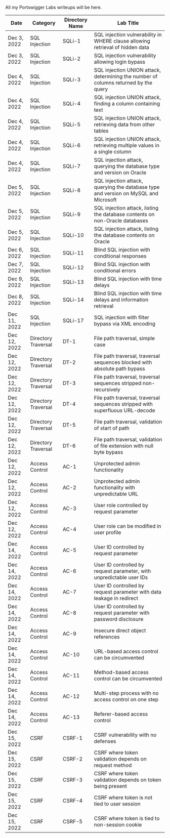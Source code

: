 All my Portswigger Labs writeups will be here.

Date	 	  | Category            | Directory Name | Lab Title
--------------|---------------------|----------------|----------------------
Dec 3, 2022   | SQL Injection       | SQLi-1         | SQL injection vulnerability in WHERE clause allowing retrieval of hidden data
Dec 3, 2022   | SQL Injection       | SQLi-2         | SQL injection vulnerability allowing login bypass
Dec 4, 2022   | SQL Injection       | SQLi-3         | SQL injection UNION attack, determining the number of columns returned by the query
Dec 4, 2022   | SQL Injection       | SQLi-4         | SQL injection UNION attack, finding a column containing text
Dec 4, 2022   | SQL Injection       | SQLi-5         | SQL injection UNION attack, retrieving data from other tables
Dec 4, 2022   | SQL Injection       | SQLi-6         | SQL injection UNION attack, retrieving multiple values in a single column
Dec 4, 2022   | SQL Injection       | SQLi-7         | SQL injection attack, querying the database type and version on Oracle
Dec 5, 2022   | SQL Injection       | SQLi-8         | SQL injection attack, querying the database type and version on MySQL and Microsoft
Dec 5, 2022   | SQL Injection       | SQLi-9         | SQL injection attack, listing the database contents on non-Oracle databases
Dec 5, 2022   | SQL Injection       | SQLi-10        | SQL injection attack, listing the database contents on Oracle
Dec 6, 2022   | SQL Injection       | SQLi-11        | Blind SQL injection with conditional responses
Dec 7, 2022   | SQL Injection       | SQLi-12        | Blind SQL injection with conditional errors
Dec 9, 2022   | SQL Injection       | SQLi-13        | Blind SQL injection with time delays
Dec 8, 2022   | SQL Injection       | SQLi-14        | Blind SQL injection with time delays and information retrieval
Dec 11, 2022  | SQL Injection       | SQLi-17        | SQL injection with filter bypass via XML encoding
Dec 12, 2022  | Directory Traversal | DT-1           | File path traversal, simple case
Dec 12, 2022  | Directory Traversal | DT-2           | File path traversal, traversal sequences blocked with absolute path bypass
Dec 12, 2022  | Directory Traversal | DT-3           | File path traversal, traversal sequences stripped non-recursively
Dec 12, 2022  | Directory Traversal | DT-4           | File path traversal, traversal sequences stripped with superfluous URL-decode
Dec 12, 2022  | Directory Traversal | DT-5           | File path traversal, validation of start of path
Dec 12, 2022  | Directory Traversal | DT-6           | File path traversal, validation of file extension with null byte bypass
Dec 12, 2022  | Access Control      | AC-1           | Unprotected admin functionality
Dec 12, 2022  | Access Control      | AC-2           | Unprotected admin functionality with unpredictable URL
Dec 12, 2022  | Access Control      | AC-3           | User role controlled by request parameter
Dec 12, 2022  | Access Control      | AC-4           | User role can be modified in user profile
Dec 14, 2022  | Access Control      | AC-5           | User ID controlled by request parameter
Dec 14, 2022  | Access Control      | AC-6           | User ID controlled by request parameter, with unpredictable user IDs
Dec 14, 2022  | Access Control      | AC-7           | User ID controlled by request parameter with data leakage in redirect
Dec 14, 2022  | Access Control      | AC-8           | User ID controlled by request parameter with password disclosure
Dec 14, 2022  | Access Control      | AC-9           | Insecure direct object references
Dec 14, 2022  | Access Control      | AC-10          | URL-based access control can be circumvented
Dec 14, 2022  | Access Control      | AC-11          | Method-based access control can be circumvented
Dec 14, 2022  | Access Control      | AC-12          | Multi-step process with no access control on one step
Dec 14, 2022  | Access Control      | AC-13          | Referer-based access control
Dec 15, 2022  | CSRF                | CSRF-1         | CSRF vulnerability with no defenses
Dec 15, 2022  | CSRF                | CSRF-2         | CSRF where token validation depends on request method
Dec 15, 2022  | CSRF                | CSRF-3         | CSRF where token validation depends on token being present
Dec 15, 2022  | CSRF                | CSRF-4         | CSRF where token is not tied to user session
Dec 15, 2022  | CSRF                | CSRF-5         | CSRF where token is tied to non-session cookie